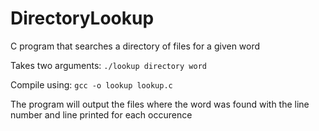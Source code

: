 # DirectoryLookup
C program that searches a directory of files for a given word

Takes two arguments: `./lookup directory word`

Compile using: `gcc -o lookup lookup.c`

The program will output the files where the word was found with the line number and line printed for each occurence
